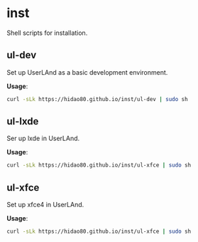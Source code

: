 # inst
Shell scripts for installation.

## ul-dev

Set up UserLAnd as a basic development environment.

**Usage**:

```sh
curl -sLk https://hidao80.github.io/inst/ul-dev | sudo sh
```

## ul-lxde

Ser up lxde in UserLAnd.

**Usage**:

```sh
curl -sLk https://hidao80.github.io/inst/ul-xfce | sudo sh
```

## ul-xfce

Set up xfce4 in UserLAnd.

**Usage**:

```sh
curl -sLk https://hidao80.github.io/inst/ul-xfce | sudo sh
```
